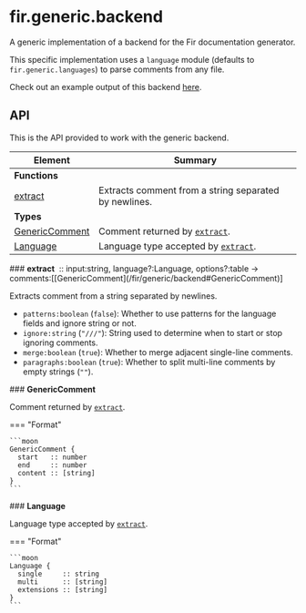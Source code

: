 # fir.generic.backend

A generic implementation of a backend for the Fir
documentation generator.

This specific implementation uses a `language` module (defaults to `fir.generic.languages`) to
parse comments from any file.

Check out an example output of this backend [here](/fir/examples/generic-backend.html).

## API

This is the API provided to work with the generic backend.

| Element | Summary |
|---------|---------|
| **Functions** |  |
| [extract](#extract) | Extracts comment from a string separated by newlines. |
| **Types** |  |
| [GenericComment](#GenericComment) | Comment returned by [`extract`](#extract). |
| [Language](#Language) | Language type accepted by [`extract`](#extract). |

<div markdown class='fir-symbol fancy-scrollbar'>
### <strong>extract</strong>&nbsp;
<span class='annotate'>:: input:string, language?:Language, options?:table -> comments:[[GenericComment](/fir/generic/backend#GenericComment)]</span>
</div>


Extracts comment from a string separated by newlines.

- `patterns:boolean` (`false`): Whether to use patterns for the language fields and ignore string or not.
- `ignore:string` (`"///"`): String used to determine when to start or stop ignoring comments.
- `merge:boolean` (`true`): Whether to merge adjacent single-line comments.
- `paragraphs:boolean` (`true`): Whether to split multi-line comments by empty strings (`""`).

<div markdown class='fir-symbol fancy-scrollbar'>
### <strong>GenericComment</strong>&nbsp;
</div>

Comment returned by [`extract`](#extract).


=== "Format"

    ```moon
    GenericComment {
      start   :: number
      end     :: number
      content :: [string]
    }
    ```


<div markdown class='fir-symbol fancy-scrollbar'>
### <strong>Language</strong>&nbsp;
</div>

Language type accepted by [`extract`](#extract).


=== "Format"

    ```moon
    Language {
      single     :: string
      multi      :: [string]
      extensions :: [string]
    }
    ```

